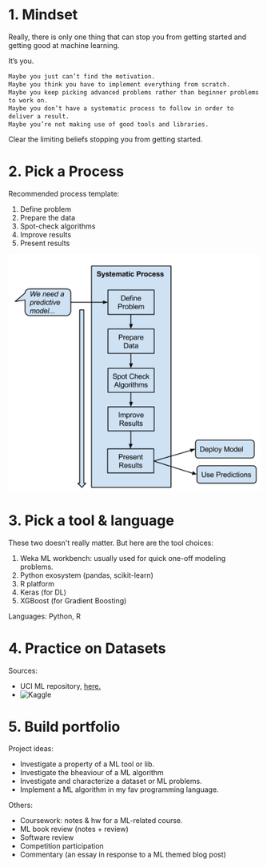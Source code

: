 # 1. Mindset

Really, there is only one thing that can stop you from getting started and getting good at machine learning.

It’s you.

    Maybe you just can’t find the motivation.
    Maybe you think you have to implement everything from scratch.
    Maybe you keep picking advanced problems rather than beginner problems to work on.
    Maybe you don’t have a systematic process to follow in order to deliver a result.
    Maybe you’re not making use of good tools and libraries.

Clear the limiting beliefs stopping you from getting started.

# 2. Pick a Process

Recommended process template:
1. Define problem
2. Prepare the data
3. Spot-check algorithms
4. Improve results
5. Present results

![systematic process](/imgs/mastery/systematic-process.png)

# 3. Pick a tool & language

These two doesn't really matter. But here are the tool choices:

1. Weka ML workbench: usually used for quick one-off modeling problems.
2. Python exosystem (pandas, scikit-learn)
3. R platform
4. Keras (for DL)
5. XGBoost (for Gradient Boosting)

Languages: Python, R

# 4. Practice on Datasets

Sources: 
- UCI ML repository, [here.](https://machinelearningmastery.com/practice-machine-learning-with-small-in-memory-datasets-from-the-uci-machine-learning-repository/)
- ![Kaggle](https://kaggle.com/) 

# 5. Build portfolio

Project ideas:
- Investigate a property of a ML tool or lib.
- Investigate the bheaviour of a ML algorithm
- Investigate and characterize a dataset or ML problems.
- Implement a ML algorithm in my fav programming language.

Others:
- Coursework: notes & hw for a ML-related course.
- ML book review (notes + review)
- Software review
- Competition participation
- Commentary (an essay in response to a ML themed blog post)